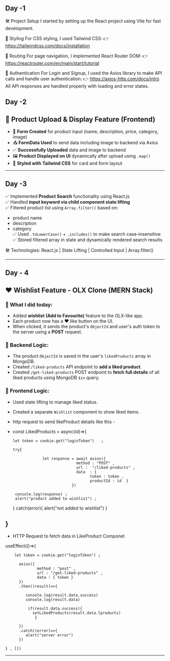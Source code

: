 
Day -1
---
🛠️ Project Setup
I started by setting up the React project using Vite for fast development.

🎨 Styling
For CSS styling, I used Tailwind CSS:
👉 https://tailwindcss.com/docs/installation

🔀 Routing
For page navigation, I implemented React Router DOM:
👉 https://reactrouter.com/en/main/start/tutorial

🔐 Authentication
For Login and Signup, I used the Axios library to make API calls and handle user authentication:
👉 https://axios-http.com/docs/intro
All API responses are handled properly with loading and error states.


Day -2
---

## 🚀 Product Upload & Display Feature (Frontend)

- 📝 **Form Created** for product input (name, description, price, category, image)
- 📤 **FormData Used** to send data including image to backend via Axios
- ✅ **Successfully Uploaded** data and image to backend
- 🖼️ **Product Displayed on UI** dynamically after upload using `.map()`
- 🎨 **Styled with Tailwind CSS** for card and form layout

---

Day -3 
---

✅ Implemented **Product Search** functionality using React.js  
✅ Handled **input keyword via child component state lifting**  
✅ Filtered product list using `Array.filter()` based on:
   - product name  
   - description  
   - category  
✅ Used `.toLowerCase()` + `.includes()` to make search case-insensitive  
✅ Stored filtered array in state and dynamically rendered search results  

🛠️ Technologies: React.js | State Lifting | Controlled Input | Array.filter()

---

Day - 4 
---

## ❤️ Wishlist Feature - OLX Clone (MERN Stack)

### 📌 What I did today:

- Added **wishlist (Add to Favourite)** feature to the OLX-like app.
- Each product now has a ❤️ like button on the UI.
- When clicked, it sends the product's `ObjectId` and user's auth token to the server using a **POST** request.

### 🧠 Backend Logic:

- The product `ObjectId` is saved in the user's `likedProducts` array in MongoDB.
- Created `/liked-products` API endpoint to **add a liked product**.
- Created `/get-liked-products` POST endpoint to **fetch full details** of all liked products using MongoDB `$in` query.

### 🧩 Frontend Logic:

- Used state lifting to manage liked status.
- Created a separate `Wishlist` component to show liked items.
- http request to send likeProduct details  like this -

-   const LikedProducts = async(id)=>{

        let token = cookie.get("loginToken")   ;    
       
        try{

                     let response = await axios({
                                    method : "POST" ,
                                    url :  "/liked-products" , 
                                    data  : {
                                          token : token , 
                                          productId : id  }
                                  })

         console.log(response) ;
         alert("product added to wishlist") ;

      }
      catch(error){
         alert("not added to wishlist")
      }      
   
}
--
- HTTP Request to fetch data in LikeProduct Componet 

 useEffect(()=>{
  
        let token = cookie.get("loginToken") ;
        
          axios({
                  method : "post" , 
                  url : "/get-liked-products" ,
                  data : { token }
          })
          .then((result)=>{

             console.log(result.data.success)
             console.log(result.data)
       
              if(result.data.success){                                 
                setLikedProducts(result.data.lproducts)
                 }

          })
          .catch((error)=>{
             alert("server error")
          })
          
    } , [])


---


